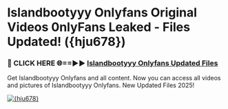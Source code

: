 # Islandbootyyy Onlyfans Original Videos 0nlyFans Leaked - Files Updated! ({hju678})

<h3>🔴 CLICK HERE 🌐==►► <a href="https://tinyurl.com/ms9xzufz" rel="nofollow">Islandbootyyy Onlyfans Updated Files</a></h3>

Get Islandbootyyy Onlyfans and all content. Now you can access all videos and pictures of Islandbootyyy Onlyfans. New Updated Files 2025!

[![{hju678}](https://i.imgur.com/PQ7UWWw.gif)](https://tinyurl.com/ms9xzufz)